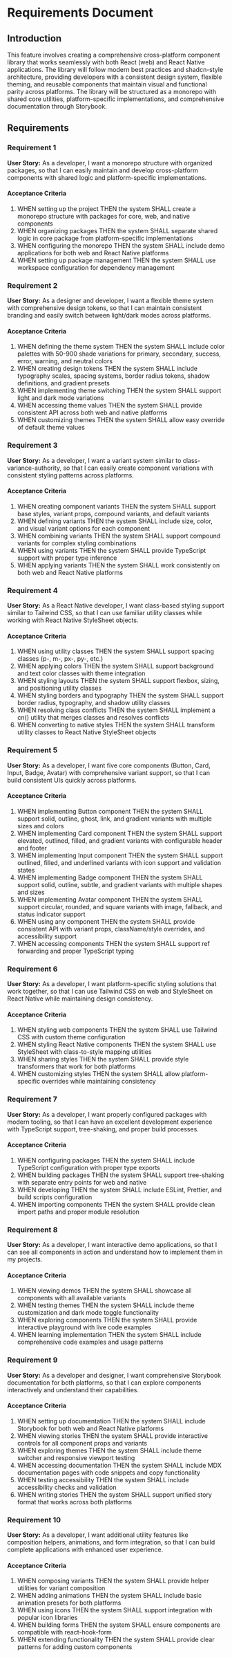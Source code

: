 # Requirements Document

## Introduction

This feature involves creating a comprehensive cross-platform component library that works seamlessly with both React (web) and React Native applications. The library will follow modern best practices and shadcn-style architecture, providing developers with a consistent design system, flexible theming, and reusable components that maintain visual and functional parity across platforms. The library will be structured as a monorepo with shared core utilities, platform-specific implementations, and comprehensive documentation through Storybook.

## Requirements

### Requirement 1

**User Story:** As a developer, I want a monorepo structure with organized packages, so that I can easily maintain and develop cross-platform components with shared logic and platform-specific implementations.

#### Acceptance Criteria

1. WHEN setting up the project THEN the system SHALL create a monorepo structure with packages for core, web, and native components
2. WHEN organizing packages THEN the system SHALL separate shared logic in core package from platform-specific implementations
3. WHEN configuring the monorepo THEN the system SHALL include demo applications for both web and React Native platforms
4. WHEN setting up package management THEN the system SHALL use workspace configuration for dependency management

### Requirement 2

**User Story:** As a designer and developer, I want a flexible theme system with comprehensive design tokens, so that I can maintain consistent branding and easily switch between light/dark modes across platforms.

#### Acceptance Criteria

1. WHEN defining the theme system THEN the system SHALL include color palettes with 50-900 shade variations for primary, secondary, success, error, warning, and neutral colors
2. WHEN creating design tokens THEN the system SHALL include typography scales, spacing systems, border radius tokens, shadow definitions, and gradient presets
3. WHEN implementing theme switching THEN the system SHALL support light and dark mode variations
4. WHEN accessing theme values THEN the system SHALL provide consistent API across both web and native platforms
5. WHEN customizing themes THEN the system SHALL allow easy override of default theme values

### Requirement 3

**User Story:** As a developer, I want a variant system similar to class-variance-authority, so that I can easily create component variations with consistent styling patterns across platforms.

#### Acceptance Criteria

1. WHEN creating component variants THEN the system SHALL support base styles, variant props, compound variants, and default variants
2. WHEN defining variants THEN the system SHALL include size, color, and visual variant options for each component
3. WHEN combining variants THEN the system SHALL support compound variants for complex styling combinations
4. WHEN using variants THEN the system SHALL provide TypeScript support with proper type inference
5. WHEN applying variants THEN the system SHALL work consistently on both web and React Native platforms

### Requirement 4

**User Story:** As a React Native developer, I want class-based styling support similar to Tailwind CSS, so that I can use familiar utility classes while working with React Native StyleSheet objects.

#### Acceptance Criteria

1. WHEN using utility classes THEN the system SHALL support spacing classes (p-, m-, px-, py-, etc.)
2. WHEN applying colors THEN the system SHALL support background and text color classes with theme integration
3. WHEN styling layouts THEN the system SHALL support flexbox, sizing, and positioning utility classes
4. WHEN styling borders and typography THEN the system SHALL support border radius, typography, and shadow utility classes
5. WHEN resolving class conflicts THEN the system SHALL implement a cn() utility that merges classes and resolves conflicts
6. WHEN converting to native styles THEN the system SHALL transform utility classes to React Native StyleSheet objects

### Requirement 5

**User Story:** As a developer, I want five core components (Button, Card, Input, Badge, Avatar) with comprehensive variant support, so that I can build consistent UIs quickly across platforms.

#### Acceptance Criteria

1. WHEN implementing Button component THEN the system SHALL support solid, outline, ghost, link, and gradient variants with multiple sizes and colors
2. WHEN implementing Card component THEN the system SHALL support elevated, outlined, filled, and gradient variants with configurable header and footer
3. WHEN implementing Input component THEN the system SHALL support outlined, filled, and underlined variants with icon support and validation states
4. WHEN implementing Badge component THEN the system SHALL support solid, outline, subtle, and gradient variants with multiple shapes and sizes
5. WHEN implementing Avatar component THEN the system SHALL support circular, rounded, and square variants with image, fallback, and status indicator support
6. WHEN using any component THEN the system SHALL provide consistent API with variant props, className/style overrides, and accessibility support
7. WHEN accessing components THEN the system SHALL support ref forwarding and proper TypeScript typing

### Requirement 6

**User Story:** As a developer, I want platform-specific styling solutions that work together, so that I can use Tailwind CSS on web and StyleSheet on React Native while maintaining design consistency.

#### Acceptance Criteria

1. WHEN styling web components THEN the system SHALL use Tailwind CSS with custom theme configuration
2. WHEN styling React Native components THEN the system SHALL use StyleSheet with class-to-style mapping utilities
3. WHEN sharing styles THEN the system SHALL provide style transformers that work for both platforms
4. WHEN customizing styles THEN the system SHALL allow platform-specific overrides while maintaining consistency

### Requirement 7

**User Story:** As a developer, I want properly configured packages with modern tooling, so that I can have an excellent development experience with TypeScript support, tree-shaking, and proper build processes.

#### Acceptance Criteria

1. WHEN configuring packages THEN the system SHALL include TypeScript configuration with proper type exports
2. WHEN building packages THEN the system SHALL support tree-shaking with separate entry points for web and native
3. WHEN developing THEN the system SHALL include ESLint, Prettier, and build scripts configuration
4. WHEN importing components THEN the system SHALL provide clean import paths and proper module resolution

### Requirement 8

**User Story:** As a developer, I want interactive demo applications, so that I can see all components in action and understand how to implement them in my projects.

#### Acceptance Criteria

1. WHEN viewing demos THEN the system SHALL showcase all components with all available variants
2. WHEN testing themes THEN the system SHALL include theme customization and dark mode toggle functionality
3. WHEN exploring components THEN the system SHALL provide interactive playground with live code examples
4. WHEN learning implementation THEN the system SHALL include comprehensive code examples and usage patterns

### Requirement 9

**User Story:** As a developer and designer, I want comprehensive Storybook documentation for both platforms, so that I can explore components interactively and understand their capabilities.

#### Acceptance Criteria

1. WHEN setting up documentation THEN the system SHALL include Storybook for both web and React Native platforms
2. WHEN viewing stories THEN the system SHALL provide interactive controls for all component props and variants
3. WHEN exploring themes THEN the system SHALL include theme switcher and responsive viewport testing
4. WHEN accessing documentation THEN the system SHALL include MDX documentation pages with code snippets and copy functionality
5. WHEN testing accessibility THEN the system SHALL include accessibility checks and validation
6. WHEN writing stories THEN the system SHALL support unified story format that works across both platforms

### Requirement 10

**User Story:** As a developer, I want additional utility features like composition helpers, animations, and form integration, so that I can build complete applications with enhanced user experience.

#### Acceptance Criteria

1. WHEN composing variants THEN the system SHALL provide helper utilities for variant composition
2. WHEN adding animations THEN the system SHALL include basic animation presets for both platforms
3. WHEN using icons THEN the system SHALL support integration with popular icon libraries
4. WHEN building forms THEN the system SHALL ensure components are compatible with react-hook-form
5. WHEN extending functionality THEN the system SHALL provide clear patterns for adding custom components